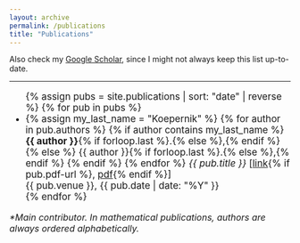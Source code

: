 ```yaml
---
layout: archive
permalink: /publications
title: "Publications"
---
```


Also check my <a href="https://scholar.google.com/citations?user=8P3zHSsAAAAJ&hl=en" itemprop="sameAs" rel="nofollow noopener noreferrer me" target="_blank">Google Scholar</a>,
since I might not always keep this list up-to-date.

<hr>

<ul class="publications-list" style="font-size: 17px;">
  {% assign pubs = site.publications | sort: "date" | reverse %}
  {% for pub in pubs %}
    <li>
      {% assign my_last_name = "Koepernik" %}
      {% for author in pub.authors %}
        {% if author contains my_last_name %}
          <strong>{{ author }}</strong>{% if forloop.last %}.{% else %},{% endif %}
        {% else %}
          {{ author }}{% if forloop.last %}.{% else %},{% endif %} <!--{ unless forloop.last }, { endunless } (percent signs removed)-->
        {% endif %}
      {% endfor %}
      <em>{{ pub.title }}</em>
      [<!--
      --><a href="{{ pub.paper-url }}" rel="nofollow noopener noreferrer" target="_blank">link</a><!--
      -->{% if pub.pdf-url %}, <a href="{{ pub.pdf-url | relative_url }}" target="_blank">pdf</a>{% endif %}<!--
      -->]
      <br>
      {{ pub.venue }}, {{ pub.date | date: "%Y" }}
    </li>
  {% endfor %}
</ul>
<p style="font-size: medium; font-style: italic; margin-top: 0;">*Main contributor. In mathematical publications, authors are always ordered alphabetically.</p>